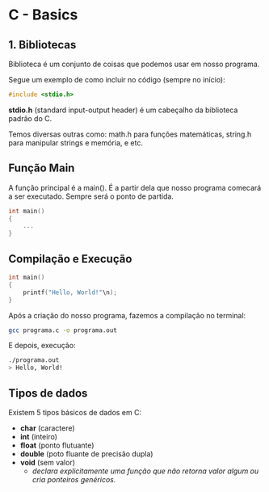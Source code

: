 # C - Basics

## 1. Bibliotecas
Biblioteca é um conjunto de coisas que podemos usar em nosso programa.

Segue um exemplo de como incluir no código (sempre no início):

```c
#include <stdio.h> 
```

**stdio.h** (standard input-output header) é um cabeçalho da biblioteca padrão do C. 

Temos diversas outras como: math.h para funções matemáticas, string.h	 para manipular strings e memória, e etc.

## Função Main
A função principal é a main(). É a partir dela que nosso programa comecará a ser executado. Sempre será o ponto de partida.

```c
int main()
{
	...
}
```

## Compilação e Execução
```c
int main()
{
	printf("Hello, World!"\n);
}
```
Após a criação do nosso programa, fazemos a compilação no terminal:
```bash
gcc programa.c -o programa.out
```
E depois, execução:
```bash
./programa.out
> Hello, World!
```

## Tipos de dados
Existem 5 tipos básicos de dados em C:
- **char** (caractere)
- **int** (inteiro)
- **float** (ponto flutuante)
- **double** (poto fluante de precisão dupla)
- **void** (sem valor)
	- *declara explicitamente uma função que não retorna valor algum ou cria ponteiros genéricos.*



